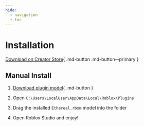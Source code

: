 ```yaml
---
hide:
  - navigation
  - toc
---
```


# Installation

[Download on Creator Store](https://create.roblox.com){ .md-button .md-button--primary }

## Manual Install

1. [Download plugin model](https://create.roblox.com){ .md-button }

2. Open `C:\Users\LocalUser\AppData\Local\Roblox\Plugins`

3. Drag the installed `Ethereal.rbxm` model into the folder

4. Open Roblox Studio and enjoy!
